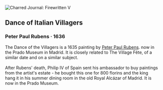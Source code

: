 <div class="artwork-of-the-day">
  <div class="container">
    <div class="img-wrapper">
      <img
        src="https://uploads6.wikiart.org/00381/images/peter-paul-rubens/peasant-dance-peter-paul-rubens.jpg!Large.jpg"
        alt="Charred Journal: Firewritten V" />
    </div>
    <div class="artwork-detail">
      <div class="artwork-origin"> 
        <h2 class="artwork-name">Dance of Italian Villagers</h2>
        <h3 class="artist">
          Peter Paul Rubens
                    ·  1636
        </h3>
      </div>
      <p class="description">
        <span class="artwork-description-text ng-binding" ng-bind-html="viewModel.ArtworkOfTheDay.Description | unsafe">The Dance of the Villagers is a 1635 painting by <a target="_blank" href="/en/peter-paul-rubens">Peter Paul Rubens</a>. now in the Prado Museum in Madrid. It is closely related to The Village Fête, of a similar date and on a similar subject.
<br>
<br>After Rubens' death, Philip IV of Spain sent his ambassador to buy paintings from the artist's estate - he bought this one for 800 florins and the king hang it in his summer dining room in the old Royal Alcázar of Madrid. It is now in the Prado Museum.</span>
                        <div class="text-shadow-container" ng-show="showShadow" style=""></div>
      </p>
    </div>
  </div>

</div>
